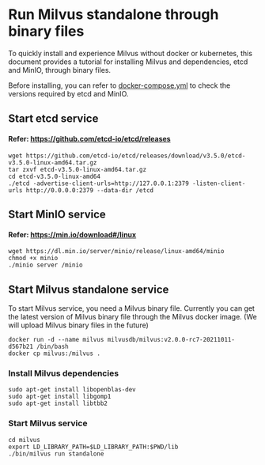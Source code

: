 # Run Milvus standalone through binary files

To quickly install and experience Milvus without docker or kubernetes, this document provides a tutorial for installing Milvus and dependencies, etcd and MinIO, through binary files.

Before installing, you can refer to [docker-compose.yml](https://github.com/milvus-io/milvus/blob/master/deployments/docker/standalone/docker-compose.yml) to check the versions required by etcd and MinIO.

## Start etcd service

#### Refer: https://github.com/etcd-io/etcd/releases

```shell
wget https://github.com/etcd-io/etcd/releases/download/v3.5.0/etcd-v3.5.0-linux-amd64.tar.gz
tar zxvf etcd-v3.5.0-linux-amd64.tar.gz
cd etcd-v3.5.0-linux-amd64
./etcd -advertise-client-urls=http://127.0.0.1:2379 -listen-client-urls http://0.0.0.0:2379 --data-dir /etcd
```

## Start MinIO service

#### Refer: https://min.io/download#/linux

```shell
wget https://dl.min.io/server/minio/release/linux-amd64/minio
chmod +x minio
./minio server /minio
```

## Start Milvus standalone service

To start Milvus service, you need a Milvus binary file. Currently you can get the latest version of Milvus binary file through the Milvus docker image. (We will upload Milvus binary files in the future)

```shell
docker run -d --name milvus milvusdb/milvus:v2.0.0-rc7-20211011-d567b21 /bin/bash
docker cp milvus:/milvus .
```

### Install Milvus dependencies

```shell
sudo apt-get install libopenblas-dev
sudo apt-get install libgomp1
sudo apt-get install libtbb2
```

### Start Milvus service

```shell
cd milvus
export LD_LIBRARY_PATH=$LD_LIBRARY_PATH:$PWD/lib
./bin/milvus run standalone
```
